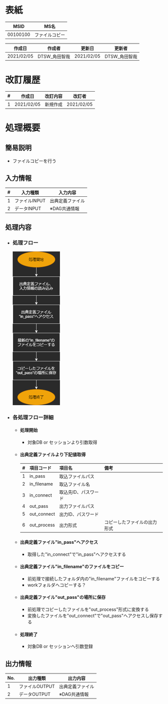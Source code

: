 # 表紙

| MSID     | MS名     |
| -------- | ------- |
| 00100100 | ファイルコピー |

| 作成日        | 作成者       | 更新日        | 更新者       |
| ---------- | --------- | ---------- | --------- |
| 2021/02/05 | DTSW_角田智哉 | 2021/02/05 | DTSW_角田智哉 |

# 改訂履歴

| #| 作成日        | 改訂内容 | 改訂者        |
| --- | ---------- | ---- | ---------- |
| 1   | 2021/02/05 | 新規作成 | 2021/02/05 |


# 処理概要
## 簡易説明
* ファイルコピーを行う

## 入力情報

| #| 入力種類      | 入力内容       |
| --- | --------- | -------- |
| 1   | ファイルINPUT | 出典定義ファイル |
| 2   | データINPUT  | ※DAG共通情報 |

## 処理内容

* ### 処理フロー
    ![画像](/test.png)

* ### 各処理フロー詳細
  * #### 処理開始
    * 対象DB or セッションより引数取得

  * #### 出典定義ファイルより下記値取得
    | #   | 項目コード       | 項目名         | 備考             |
    | --- | ----------- | ----------- | -------------- |
    | 1   | in_pass     | 取込ファイルパス    |                |
    | 2   | in_filename | 取込ファイル名     |                |
    | 3   | in_connect  | 取込先ID、パスワード |                |
    | 4   | out_pass    | 出力ファイルパス    |                |
    | 5   | out_connect | 出力ID、パスワード  |                |
    | 6   | out_process | 出力形式        | コピーしたファイルの出力形式 |

  * #### 出典定義ファイル"in_pass"へアクセス
    * 取得した"in_connect"で"in_pass"へアクセスする

  * #### 出典定義ファイル"in_filename"のファイルをコピー
    * 前処理で接続したフォルダ内の"in_filename"ファイルをコピーする
    * workフォルダへコピーする？

  * #### 出典定義ファイル"out_pass"の場所に保存
    * 前処理でコピーしたファイルを"out_process"形式に変換する
    * 変換したファイルを"out_connect"で"out_pass"へアクセスし保存する

  * #### 処理終了
    * 対象DB or セッションへ引数登録

## 出力情報

| No. | 出力種類       | 出力内容     |
| --- | ---------- | -------- |
| 1   | ファイルOUTPUT | 出典定義ファイル |
| 2   | データOUTPUT  | ※DAG共通情報 |